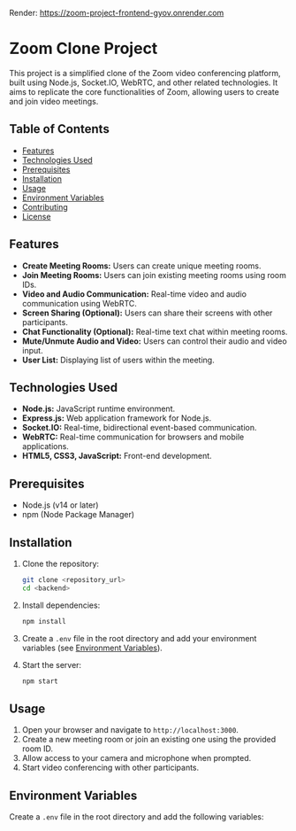 
Render: https://zoom-project-frontend-gyov.onrender.com

# Zoom Clone Project

This project is a simplified clone of the Zoom video conferencing platform, built using Node.js, Socket.IO, WebRTC, and other related technologies. It aims to replicate the core functionalities of Zoom,
allowing users to create and join video meetings.

## Table of Contents

-   [Features](#features)
-   [Technologies Used](#technologies-used)
-   [Prerequisites](#prerequisites)
-   [Installation](#installation)
-   [Usage](#usage)
-   [Environment Variables](#environment-variables)
-   [Contributing](#contributing)
-   [License](#license)

## Features

-   **Create Meeting Rooms:** Users can create unique meeting rooms.
-   **Join Meeting Rooms:** Users can join existing meeting rooms using room IDs.
-   **Video and Audio Communication:** Real-time video and audio communication using WebRTC.
-   **Screen Sharing (Optional):** Users can share their screens with other participants.
-   **Chat Functionality (Optional):** Real-time text chat within meeting rooms.
-   **Mute/Unmute Audio and Video:** Users can control their audio and video input.
-   **User List:** Displaying list of users within the meeting.

## Technologies Used

-   **Node.js:** JavaScript runtime environment.
-   **Express.js:** Web application framework for Node.js.
-   **Socket.IO:** Real-time, bidirectional event-based communication.
-   **WebRTC:** Real-time communication for browsers and mobile applications.
-   **HTML5, CSS3, JavaScript:** Front-end development.

## Prerequisites

-   Node.js (v14 or later)
-   npm (Node Package Manager)

## Installation

1.  Clone the repository:

    ```bash
    git clone <repository_url>
    cd <backend>
    ```

2.  Install dependencies:

    ```bash
    npm install
    ```

3.  Create a `.env` file in the root directory and add your environment variables (see [Environment Variables](#environment-variables)).

4.  Start the server:

    ```bash
    npm start
    ```

## Usage

1.  Open your browser and navigate to `http://localhost:3000`.
2.  Create a new meeting room or join an existing one using the provided room ID.
3.  Allow access to your camera and microphone when prompted.
4.  Start video conferencing with other participants.

## Environment Variables

Create a `.env` file in the root directory and add the following variables:
